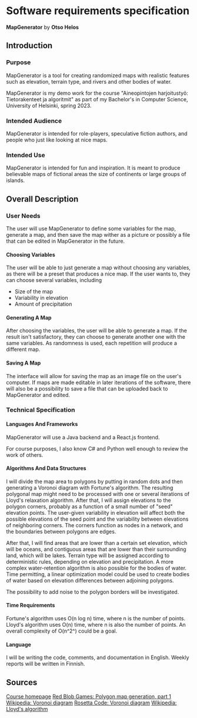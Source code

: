 # Software requirements specification
**MapGenerator** by **Otso Helos**
## Introduction
### Purpose
MapGenerator is a tool for creating randomized maps with realistic features such as elevation, terrain type, and rivers and other bodies of water.

MapGenerator is my demo work for the course "Aineopintojen harjoitustyö: Tietorakenteet ja algoritmit" as part of my Bachelor's in Computer Science, University of Helsinki, spring 2023.

### Intended Audience
MapGenerator is intended for role-players, speculative fiction authors, and people who just like looking at nice maps.

### Intended Use
MapGenerator is intended for fun and inspiration. It is meant to produce believable maps of fictional areas the size of continents or large groups of islands.

<!---Product Scope-->
    

## Overall Description

### User Needs
The user will use MapGenerator to define some variables for the map, generate a map, and then save the map wither as a picture or possibly a file that can be edited in MapGenerator in the future.
#### Choosing Variables
The user will be able to just generate a map without choosing any variables, as there will be a preset that produces a nice map. If the user wants to, they can choose several variables, including
* Size of the map
* Variability in elevation
* Amount of precipitation

#### Generating A Map
After choosing the variables, the user will be able to generate a map. If the result isn't satisfactory, they can choose to generate another one with the same variables. As randomness is used, each repetition will produce a different map.

#### Saving A Map
The interface will allow for saving the map as an image file on the user's computer. If maps are made editable in later iterations of the software, there will also be a possibility to save a file that can be uploaded back to MapGenerator and edited.

### Technical Specification
#### Languages And Frameworks
MapGenerator will use a Java backend and a React.js frontend.

For course purposes, I also know C# and Python well enough to review the work of others.

#### Algorithms And Data Structures

I will divide the map area to polygons by putting in random dots and then generating a Voronoi diagram with Fortune's algorithm. The resulting polygonal map might need to be processed with one or several iterations of Lloyd's relaxation algorithm. After that, I will assign elevations to the polygon corners, probably as a function of a small number of "seed" elevation points. The user-given variability in elevation will affect both the possible elevations of the seed point and the variability between elevations of neighboring corners. The corners function as nodes in a network, and the boundaries between polygons are edges.

After that, I will find areas that are lower than a certain set elevation, which will be oceans, and contiguous areas that are lower than their surrounding land, which will be lakes. Terrain type will be assigned according to deterministic rules, depending on elevation and precipitation. A more complex water-retention algorithm is also possible for the bodies of water. Time permitting, a linear optimization model could be used to create bodies of water based on elevation differences between adjoining polygons.

The possibility to add noise to the polygon borders will be investigated.

#### Time Requirements

Fortune's algorithm uses O(n log n) time, where n is the number of points. Lloyd's algorithm uses O(n) time, where n is also the number of points. An overall complexity of O(n^2^) could be a goal.

#### Language

I will be writing the code, comments, and documentation in English. Weekly reports will be written in Finnish.

## Sources
[Course homepage](https://tiralabra.github.io/2023_p3)
[Red Blob Games: Polygon map generation, part 1](https://simblob.blogspot.com/2010/09/polygon-map-generation-part-1.html)
[Wikipedia: Voronoi diagram](https://en.wikipedia.org/wiki/Voronoi_diagram)
[Rosetta Code: Voronoi diagram](https://rosettacode.org/wiki/Voronoi_diagram)
[Wikipedia: Lloyd's algorithm](https://en.wikipedia.org/wiki/Lloyd%27s_algorithm)


<!---## System Features and Requirements

### Functional Requirements

### External Interface Requirements

### System Features

### Nonfunctional Requirements-->